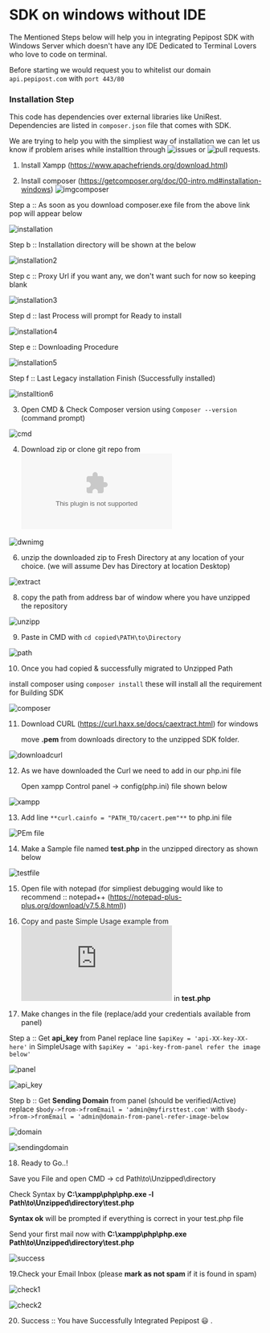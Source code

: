 # SDK on windows without IDE

The Mentioned Steps below will help you in integrating Pepipost SDK with Windows Server which doesn't have any IDE
Dedicated to Terminal Lovers who love to code on terminal.

Before starting we would request you to whitelist our domain ```api.pepipost.com``` with ```port 443/80```  

### Installation Step 

This code has dependencies over external libraries like UniRest.
Dependencies are listed in ```composer.json``` file that comes with SDK.

We are trying to help you with the simpliest way of installation we can let us know if problem arises while installtion through ![issues](https://github.com/hellovikram/pepipost-php/issues) or ![pull requests](https://github.com/hellovikram/pepipost-php/pulls).

1. Install Xampp (https://www.apachefriends.org/download.html)

2. Install composer (https://getcomposer.org/doc/00-intro.md#installation-windows)
![imgcomposer](http://app1.falconide.com/integration_imgs/windows_without_IDE/1.png)

  Step a :: As soon as you download composer.exe file from the above link pop will appear below
  
  ![installation](http://app1.falconide.com/integration_imgs/windows_without_IDE/2.png)
  
  Step b :: Installation directory will be shown at the below
  
  ![installation2](http://app1.falconide.com/integration_imgs/windows_without_IDE/3.png)
  
  Step c :: Proxy Url if you want any, we don't want such for now so keeping blank
  
  ![installation3](http://app1.falconide.com/integration_imgs/windows_without_IDE/4.png)
  
  Step d :: last Process will prompt for Ready to install 
  
  ![installation4](http://app1.falconide.com/integration_imgs/windows_without_IDE/5.png)
  
  Step e :: Downloading Procedure
  
  ![installation5](http://app1.falconide.com/integration_imgs/windows_without_IDE/6.png)
  
  Step f :: Last Legacy installation Finish (Successfully installed)
  
  ![installtion6](http://app1.falconide.com/integration_imgs/windows_without_IDE/7.png)
  
3.  Open CMD &  Check Composer version using ```Composer --version``` (command prompt) 

 ![cmd](http://app1.falconide.com/integration_imgs/windows_without_IDE/8.png) 
 

4.  Download zip or clone git repo from ![Pepipost Repository](https://github.com/pepipost/pepipost-sdk-php/archive/master.zip)

![dwnimg](http://app1.falconide.com/integration_imgs/windows_without_IDE/9.png)

6.  unzip the downloaded zip to Fresh Directory at any location of your choice. (we will assume Dev has Directory at location Desktop)

![extract](http://app1.falconide.com/integration_imgs/windows_without_IDE/10.png)


8. copy the path from address bar of window where you have unzipped the repository

![unzipp](http://app1.falconide.com/integration_imgs/windows_without_IDE/11.png)

9. Paste in CMD with ```cd copied\PATH\to\Directory``` 

![path](http://app1.falconide.com/integration_imgs/windows_without_IDE/12.png)

10. Once you had copied & successfully migrated to Unzipped Path 
    
   install composer using ```composer install``` these will install all the requirement for Building SDK

 ![composer](http://app1.falconide.com/integration_imgs/windows_without_IDE/14.png)

11. Download CURL (https://curl.haxx.se/docs/caextract.html) for windows

    move **.pem** from downloads directory to the unzipped SDK folder.
  
  ![downloadcurl](http://app1.falconide.com/integration_imgs/windows_without_IDE/15.png)
  
 12. As we have downloaded the Curl we need to add in our php.ini file 
 
     Open xampp Control panel -> config(php.ini) file shown below
     
  ![xampp](http://app1.falconide.com/integration_imgs/windows_without_IDE/16.png)
  
 13. Add line ```**curl.cainfo = "PATH_TO/cacert.pem"**``` to php.ini file
 
  ![PEm file](http://app1.falconide.com/integration_imgs/windows_without_IDE/18.png)
  
 14. Make a Sample file named **test.php** in the unzipped directory as shown below
 
  ![testfile](http://app1.falconide.com/integration_imgs/windows_without_IDE/20.png)
  
 15. Open file with notepad (for simpliest debugging would like to recommend :: notepad++ (https://notepad-plus-plus.org/download/v7.5.8.html))
   
 16. Copy and paste Simple Usage example from ![simpleUsage.php](https://github.com/hellovikram/pepipost-php/blob/feature_x/pepipost-sdk-php/simpleUsage.php) in **test.php**
 
 17. Make changes in the file (replace/add your credentials available from panel) 
  
   Step a :: Get **api_key** from Panel
             replace line ```$apiKey = 'api-XX-key-XX-here'``` in SimpleUsage with ```$apiKey = 'api-key-from-panel refer the image below'``` 
        
   ![panel](http://app1.falconide.com/integration_imgs/windows_without_IDE/22.png)
 
   ![api_key](http://app1.falconide.com/integration_imgs/windows_without_IDE/23.png)
   
   Step b :: Get **Sending Domain** from panel (should be verified/Active)
             replace ```$body->from->fromEmail = 'admin@myfirsttest.com'``` with ```$body->from->fromEmail = 'admin@domain-from-panel-refer-image-below```
             
   ![domain](http://app1.falconide.com/integration_imgs/windows_without_IDE/31.png)
    
   ![sendingdomain](http://app1.falconide.com/integration_imgs/windows_without_IDE/30.png)
 
 18. Ready to Go..! 
 
   Save you File and open CMD -> cd Path\to\Unzipped\directory
   
   Check Syntax by **C:\xampp\php\php.exe -l Path\to\Unzipped\directory\test.php**
   
   **Syntax ok** will be prompted if everything is correct in your test.php file
   
   Send your first mail now with **C:\xampp\php\php.exe Path\to\Unzipped\directory\test.php**
   
   ![success](http://app1.falconide.com/integration_imgs/windows_without_IDE/26.png)
   
 19.Check your Email Inbox (please **mark as not spam** if it is found in spam)
 
   ![check1](http://app1.falconide.com/integration_imgs/windows_without_IDE/27.png)
   
   ![check2](http://app1.falconide.com/integration_imgs/windows_without_IDE/28.png)
   
   
 20. Success :: You have Successfully Integrated Pepipost :smiley: . 
 

   
   
   
 
    
